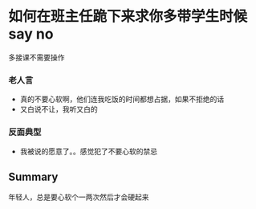 # 如何在班主任跪下来求你多带学生时候say no

多接课不需要操作

### 老人言

- 真的不要心软啊，他们连我吃饭的时间都想占据，如果不拒绝的话
- 又白说不让，我听又白的

### 反面典型

- 我被说的愿意了。。感觉犯了不要心软的禁忌

## Summary

年轻人，总是要心软个一两次然后才会硬起来
